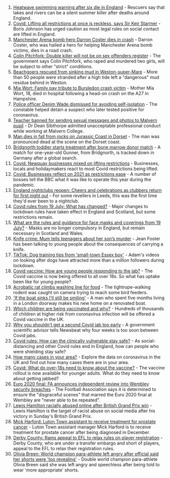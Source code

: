 1. [Heatwave swimming warning after six die in England](https://www.bbc.co.uk/news/uk-england-57884739) - Rescuers say that lakes and rivers can be a silent summer killer after deaths around England.
2. [Covid: Lifting all restrictions at once is reckless, says Sir Keir Starmer](https://www.bbc.co.uk/news/uk-politics-57886976) - Boris Johnson has urged caution as most legal rules on social contact are lifted in England.
3. [Manchester Arena bomb hero Darron Coster dies in crash](https://www.bbc.co.uk/news/uk-england-lancashire-57889441) - Darron Coster, who was hailed a hero for helping Manchester Arena bomb victims, dies in a road crash.
4. [Colin Pitchfork: Double killer will not be on sex offenders register](https://www.bbc.co.uk/news/uk-england-leicestershire-57889182) - The government says Colin Pitchfork, who raped and murdered two girls, will be subject to other "strict" conditions.
5. [Beachgoers rescued from sinking mud in Weston-super-Mare](https://www.bbc.co.uk/news/uk-england-somerset-57887044) - More than 50 people were stranded after a high tide left a "dangerous" mud residue behind in Weston.
6. [Mia Wort: Family pay tribute to Bursledon crash victim](https://www.bbc.co.uk/news/uk-england-hampshire-57892620) - Mother Mia Wort, 18, died in hospital following a head-on crash on the A27 in Hampshire.
7. [Police officer Denim Wade dismissed for avoiding self-isolation](https://www.bbc.co.uk/news/uk-england-berkshire-57889731) - The constable helped detain a suspect who later tested positive for coronavirus.
8. [Teacher banned for sending sexual messages and photos to Malvern pupil](https://www.bbc.co.uk/news/uk-england-hereford-worcester-57889504) - Dr Dean Sibthorpe admitted unacceptable professional conduct while working at Malvern College.
9. [Man dies in fall from rocks on Jurassic Coast in Dorset](https://www.bbc.co.uk/news/uk-england-dorset-57889137) - The man was pronounced dead at the scene on the Dorset coast.
10. [Bridgnorth toddler starts treatment after bone marrow donor match](https://www.bbc.co.uk/news/uk-england-shropshire-57873586) - A match for one-year-old Gunner, from Bridgnorth, is tracked down in Germany after a global search.
11. [Covid: Newquay businesses mixed on lifting restrictions](https://www.bbc.co.uk/news/uk-england-cornwall-57823465) - Businesses, locals and holidaymakers react to most Covid restrictions being lifted.
12. [Covid: Businesses reflect on 2021 as restrictions ease](https://www.bbc.co.uk/news/uk-england-tyne-57850394) - A number of bosses tell the BBC what it was like to operate this year during the pandemic.
13. [England nightclubs reopen: Cheers and celebrations as clubbers return for first night out](https://www.bbc.co.uk/news/uk-57869258) - For some revellers in Leeds, this was the first time they'd ever been to a nightclub.
14. [Covid rules from 19 July: What has changed?](https://www.bbc.co.uk/news/explainers-52530518) - Major changes to lockdown rules have taken effect in England and Scotland, but some restrictions remain.
15. [What are the rules and guidance for face masks and coverings from 19 July?](https://www.bbc.co.uk/news/health-51205344) - Masks are no longer compulsory in England, but remain necessary in Scotland and Wales.
16. [Knife crime: Mum tells teenagers about her son’s murder](https://www.bbc.co.uk/news/uk-england-london-57863749) - Jean Foster has been talking to young people about the consequences of carrying a knife.
17. [TikTok: Dog training tips from 'small-town Essex boy'](https://www.bbc.co.uk/news/uk-england-essex-57841659) - Adam's videos on looking after dogs have attracted more than a million followers during lockdown.
18. [Covid vaccine: How are young people responding to the jab?](https://www.bbc.co.uk/news/uk-england-london-57845115) - The Covid vaccine is now being offered to all over 18s. So what has uptake been like for young people?
19. [Acrobatic rat climbs washing line for food](https://www.bbc.co.uk/news/uk-england-norfolk-57826515) - The tightrope-walking rodent was caught on camera trying to reach some bird feeders.
20. ['If the boat sinks I'll still be smiling'](https://www.bbc.co.uk/news/uk-england-leicestershire-57806055) - A man who spent five months living in a London doorway makes his new home on a renovated boat.
21. [Which children are being vaccinated and why?](https://www.bbc.co.uk/news/health-57888429) - Hundreds of thousands of children at higher risk from coronavirus infection will be offered a Covid vaccine in the UK.
22. [Why you shouldn't get a second Covid jab too early](https://www.bbc.co.uk/news/newsbeat-57682233) - A government scientific advisor tells Newsbeat why four weeks is too soon between Covid jabs.
23. [Covid rules: How can the clinically vulnerable stay safe?](https://www.bbc.co.uk/news/health-51997151) - As social-distancing and other Covid rules end in England, how can people who were shielding stay safe?
24. [How many cases in your area?](https://www.bbc.co.uk/news/uk-51768274) - Explore the data on coronavirus in the UK and find out how many cases there are in your area.
25. [Covid: What do over-18s need to know about the vaccine?](https://www.bbc.co.uk/news/health-57273875) - The vaccine rollout is now available for younger adults. What do they need to know about getting jabbed?
26. [Euro 2020 final: FA announces independent review into Wembley security breaches](https://www.bbc.co.uk/sport/football/57888959) - The Football Association says it is determined to ensure the "disgraceful scenes" that marred the Euro 2020 final at Wembley are "never able to be repeated".
27. [Lewis Hamilton racially abused online after British Grand Prix win](https://www.bbc.co.uk/sport/formula1/57885011) - Lewis Hamilton is the target of racist abuse on social media after his victory in Sunday's British Grand Prix.
28. [Mick Harford: Luton Town assistant to receive treatment for prostate cancer](https://www.bbc.co.uk/sport/football/57867900) - Luton Town assistant manager Mick Harford is to receive treatment for prostate cancer after being diagnosed in December.
29. [Derby County: Rams appeal to EFL to relax rules on player registration](https://www.bbc.co.uk/sport/football/57887861) - Derby County, who are under a transfer embargo and short of players, appeal to the EFL to relax their registration rules.
30. [Olivia Breen: World champion para-athlete left angry after official said her shorts were 'too revealing'](https://www.bbc.co.uk/sport/disability-sport/57887715) - Double world champion para-athlete Olivia Breen said she was left angry and speechless after being told to wear 'more appropriate' shorts.

